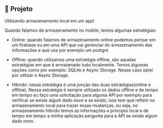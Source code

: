 ## :page_with_curl: Projeto

<LINKEDIN>
Utilizando armazenamento local em um app!
</LINKEDIN>

Quando falamos de armazenamento no mobile, temos algumas estratégias:

- Online: quando falamos de armazenamento online podemos pensar em um firebase ou em uma API que vai gerenciar do armazenamento das informações e que usa por exemplo um postgre

- Offline: quando utilizamos uma estratégia offline, são aquelas estratégias em que é armazenado tudo localmente. Temos algumas opções como por exemplo: SQLite e Async Storage. Nesse caso optei por utilizar o Async Storage.

- Híbrido: nessa estratégia é uma junção das duas estratégias(online e offline). Nessa estratégia é sempre utilizado os dados offline e de tempo em tempo eu faço uma solicitação para alguma API por exemplo para verificar se existe algum dado novo e se existir, isso tem que refletir no armazenamento local para trazer essas mudanças, ou seja, no armazenamento híbrido temos as informações a princípio local e de tempo em tempo a minha aplicação pergunta para a API se existe algum dado novo.